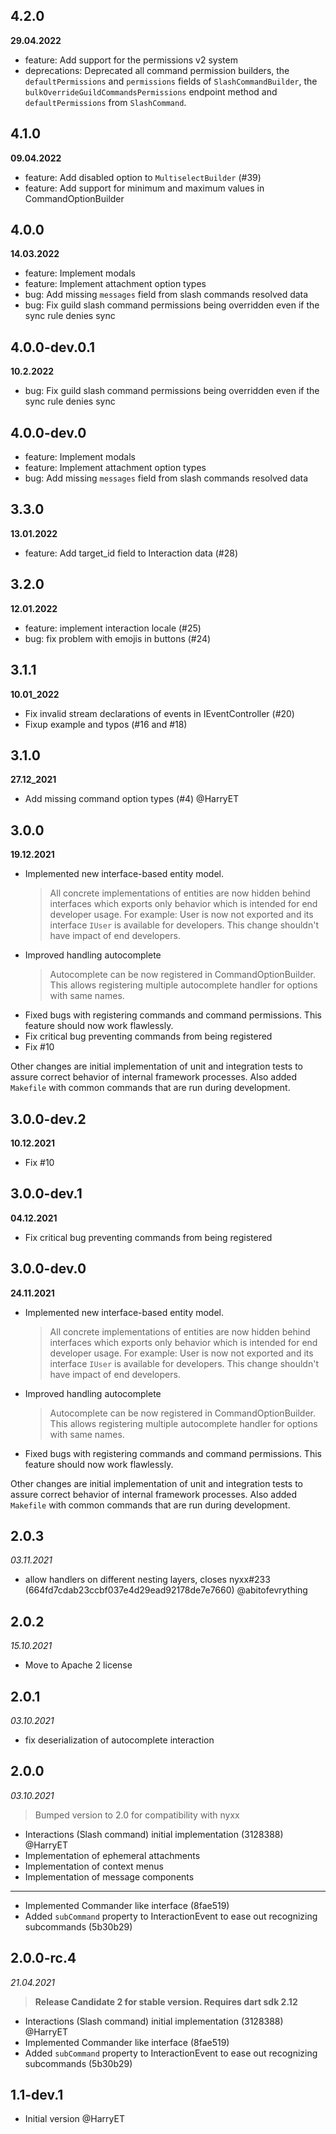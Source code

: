 ## 4.2.0
__29.04.2022__

- feature: Add support for the permissions v2 system
- deprecations: Deprecated all command permission builders, the `defaultPermissions` and `permissions` fields of `SlashCommandBuilder`, the `bulkOverrideGuildCommandsPermissions` endpoint method and `defaultPermissions` from `SlashCommand`.

## 4.1.0
__09.04.2022__

- feature: Add disabled option to `MultiselectBuilder` (#39)
- feature: Add support for minimum and maximum values in CommandOptionBuilder

## 4.0.0
__14.03.2022__

- feature: Implement modals
- feature: Implement attachment option types
- bug: Add missing `messages` field from slash commands resolved data
- bug: Fix guild slash command permissions being overridden even if the sync rule denies sync

## 4.0.0-dev.0.1
__10.2.2022__

- bug: Fix guild slash command permissions being overridden even if the sync rule denies sync

## 4.0.0-dev.0

- feature: Implement modals
- feature: Implement attachment option types
- bug: Add missing `messages` field from slash commands resolved data

## 3.3.0
__13.01.2022__

- feature: Add target_id field to Interaction data (#28)

## 3.2.0
__12.01.2022__

- feature: implement interaction locale (#25)
- bug: fix problem with emojis in buttons (#24)

## 3.1.1
__10.01_2022__

- Fix invalid stream declarations of events in IEventController (#20)
- Fixup example and typos (#16 and #18)

## 3.1.0
__27.12_2021__

- Add missing command option types (#4) @HarryET 

## 3.0.0
__19.12.2021__

- Implemented new interface-based entity model.
  > All concrete implementations of entities are now hidden behind interfaces which exports only behavior which is
  > intended for end developer usage. For example: User is now not exported and its interface `IUser` is available for developers.
  > This change shouldn't have impact of end developers.
- Improved handling autocomplete
  > Autocomplete can be now registered in CommandOptionBuilder. This allows registering multiple autocomplete handler for options
  > with same names.
- Fixed bugs with registering commands and command permissions. This feature should now work flawlessly.
- Fix critical bug preventing commands from being registered
- Fix #10

Other changes are initial implementation of unit and integration tests to assure correct behavior of internal framework
processes. Also added `Makefile` with common commands that are run during development.

## 3.0.0-dev.2
__10.12.2021__

- Fix #10

## 3.0.0-dev.1
__04.12.2021__

- Fix critical bug preventing commands from being registered

## 3.0.0-dev.0
__24.11.2021__

- Implemented new interface-based entity model.
  > All concrete implementations of entities are now hidden behind interfaces which exports only behavior which is
  > intended for end developer usage. For example: User is now not exported and its interface `IUser` is available for developers.
  > This change shouldn't have impact of end developers.
- Improved handling autocomplete
  > Autocomplete can be now registered in CommandOptionBuilder. This allows registering multiple autocomplete handler for options
  > with same names.
- Fixed bugs with registering commands and command permissions. This feature should now work flawlessly.

Other changes are initial implementation of unit and integration tests to assure correct behavior of internal framework
processes. Also added `Makefile` with common commands that are run during development.

## 2.0.3
_03.11.2021_

- allow handlers on different nesting layers, closes nyxx#233 (664fd7cdab23ccbf037e4d29ead92178de7e7660) @abitofevrything

## 2.0.2
_15.10.2021_

- Move to Apache 2 license

## 2.0.1
_03.10.2021_

- fix deserialization of autocomplete interaction

## 2.0.0
_03.10.2021_

> Bumped version to 2.0 for compatibility with nyxx

- Interactions (Slash command) initial implementation (3128388) @HarryET
- Implementation of ephemeral attachments
- Implementation of context menus
- Implementation of message components

---

- Implemented Commander like interface (8fae519)
- Added `subCommand` property to InteractionEvent to ease out recognizing subcommands (5b30b29)


## 2.0.0-rc.4
_21.04.2021_

> **Release Candidate 2 for stable version. Requires dart sdk 2.12**

 - Interactions (Slash command) initial implementation (3128388) @HarryET
 - Implemented Commander like interface (8fae519)
 - Added `subCommand` property to InteractionEvent to ease out recognizing subcommands (5b30b29)

## 1.1-dev.1

 - Initial version @HarryET
